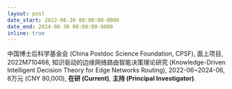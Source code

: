 ```yaml
---
layout: post
date_start: 2022-06-30 00:00:00-0000
date_end: 2024-06-30 00:00:00-0000
inline: true
---
```


中国博士后科学基金会 (China Postdoc Science Foundation, CPSF), 面上项目, 2022M710468, 知识驱动的边缘网络路由智能决策理论研究 (Knowledge-Driven Intelligent Decision Theory for Edge Networks Routing), 2022-06~2024-06, 8万元 (CNY 80,000), **在研 (Current)**, **主持 (Principal Investigator)**.
